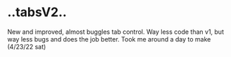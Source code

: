 # ..tabsV2..
New and improved, almost buggles tab control. Way less code than v1, but way less bugs and does the job better. Took me around a day to make (4/23/22 sat)
